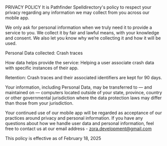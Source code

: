 PRIVACY POLICY
It is Pathfinder Spelldirectory's policy to respect your privacy regarding any information we may collect from you across our mobile app.

We only ask for personal information when we truly need it to provide a service to you. We collect it by fair and lawful means, with your knowledge and consent. We also let you know why we’re collecting it and how it will be used.

Personal Data collected:
Crash traces

How data helps provide the service:
Helping a user associate crash data with specific instances of their app.

Retention:
Crash traces and their associated identifiers are kept for 90 days.

Your information, including Personal Data, may be transferred to — and maintained on — computers located outside of your state, province, country or other governmental jurisdiction where the data protection laws may differ than those from your jurisdiction.

Your continued use of our mobile app will be regarded as acceptance of our practices around privacy and personal information. If you have any questions about how we handle user data and personal information, feel free to contact us at our email address - zora.development@gmail.com

This policy is effective as of February 18, 2025
